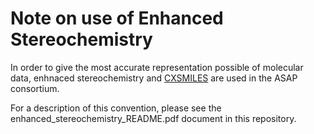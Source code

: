 # Note on use of Enhanced Stereochemistry

In order to give the most accurate representation possible of molecular data, enhnaced stereochemistry and [CXSMILES](https://docs.chemaxon.com/display/docs/chemaxon-extended-smiles-and-smarts-cxsmiles-and-cxsmarts.md#src-1806633) are used in the ASAP consortium. 

For a description of this convention, please see the enhanced_stereochemistry_README.pdf document in this repository.
